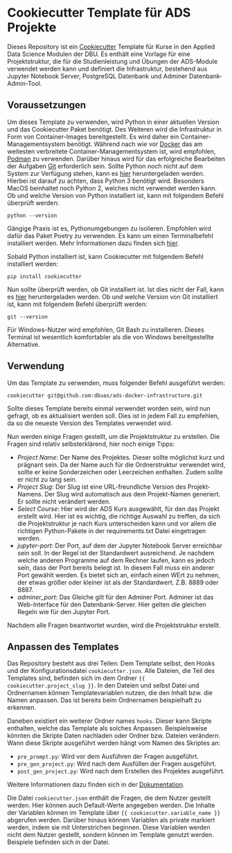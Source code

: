 # Cookiecutter Template für ADS Projekte

Dieses Repository ist ein [Cookiecutter](https://cookiecutter.readthedocs.io/en/1.7.2/) Template für Kurse 
in den Applied Data Science Modulen der DBU. Es enthält eine Vorlage für eine Projektstruktur, die für
die Studienleistung und Übungen der ADS-Module verwendet werden kann und definiert die Infrastruktur, bestehend aus
Jupyter Notebook Server, PostgreSQL Datenbank und Adminer Datenbank-Admin-Tool.

## Voraussetzungen

Um dieses Template zu verwenden, wird Python in einer aktuellen Version und das Cookiecutter Paket benötigt. Des Weiteren
wird die Infrastruktur in Form von Container-Images bereitgestellt. Es wird daher ein Container-Managementsystem benötigt. 
Während nach wie vor [Docker](https://www.docker.com) das am weitesten verbreitete Container-Managementsystem ist, 
wird empfohlen, [Podman](https://podman.io/) zu verwenden.
Darüber hinaus wird für das erfolgreiche Bearbeiten der Aufgaben [Git](https://git-scm.com) erforderlich sein.
Sollte Python noch nicht auf dem System zur Verfügung stehen, kann es [hier](https://www.python.org/downloads/) 
heruntergeladen werden. 
Hierbei ist darauf zu achten, dass Python 3 benötigt wird. Besonders MacOS beinhaltet noch Python 2, welches
nicht verwendet werden kann. Ob und welche Version von Python installiert ist, kann mit folgendem Befehl überprüft
werden:

```shell
python --version
```



Gängige Praxis ist es, Pythonumgebungen zu isolieren. Empfohlen wird dafür das Paket Poetry zu verwenden. Es kann um
einen Terminalbefehl installiert werden. Mehr Informationen dazu finden sich [hier](https://python-poetry.org/docs/).

Sobald Python installiert ist, kann Cookiecutter mit folgendem Befehl installiert werden:

```shell
pip install cookiecutter
```

Nun sollte überprüft werden, ob Git installiert ist. Ist dies nicht der Fall, kann es [hier](https://git-scm.com/downloads)
heruntergeladen werden. Ob und welche Version von Git installiert ist, kann mit folgendem Befehl überprüft werden:

```shell
git --version
```

Für Windows-Nutzer wird empfohlen, Git Bash zu installieren. Dieses Terminal ist wesentlich komfortabler als die von
Windows bereitgestellte Alternative.

## Verwendung

Um das Template zu verwenden, muss folgender Befehl ausgeführt werden:

```shell
cookiecutter git@github.com:dbuas/ads-docker-infrastructure.git
```

Sollte dieses Template bereits einmal verwendet worden sein, wird nun gefragt, ob es aktualisiert werden soll. Dies ist
in jedem Fall zu empfehlen, da so die neueste Version des Templates verwendet wird.

Nun werden einige Fragen gestellt, um die Projektstruktur zu erstellen. Die Fragen sind relativ selbsterklärend, hier
noch einige Tipps:

- *Project Name*: Der Name des Projektes. Dieser sollte möglichst kurz und prägnant sein. Da der Name auch für die
  Ordnerstruktur verwendet wird, sollte er keine Sonderzeichen oder Leerzeichen enthalten. Zudem sollte er nicht zu lang sein.
- *Project Slug*: Der Slug ist eine URL-freundliche Version des Projekt-Namens. Der Slug wird automatisch aus dem
  Projekt-Namen generiert. Er sollte nicht verändert werden.
- *Select Course*: Hier wird der ADS Kurs ausgewählt, für den das Projekt erstellt wird. Hier ist es wichtig, die richtige
  Auswahl zu treffen, da sich die Projektstruktur je nach Kurs unterscheiden kann und vor allem die richtigen Python-Pakete 
  in der requirements.txt Datei eingetragen werden.
- *jupyter-port*: Der Port, auf dem der Jupyter Notebook Server erreichbar sein soll. In der Regel ist der Standardwert
  ausreichend. Je nachdem welche anderen Programme auf dem Rechner laufen, kann es jedoch sein, dass der Port bereits 
  belegt ist. In diesem Fall muss ein anderer Port gewählt werden. Es bietet sich an, einfach einen WErt zu nehmen, der etwas größer 
  oder kleiner ist als der Standardwert. Z.B. 8889 oder 8887.
- *adminer_port*: Das Gleiche gilt für den Adminer Port. Adminer ist das Web-Interface für den Datenbank-Server. Hier gelten die
  gleichen Regeln wie für den Jupyter Port.

Nachdem alle Fragen beantwortet wurden, wird die Projektstruktur erstellt.

## Anpassen des Templates

Das Repository besteht aus drei Teilen: Dem Template selbst, den Hooks und der Konfigurationsdatei `cookiecutter.json`.
Alle Dateien, die Teil des Templates sind, befinden sich im dem Ordner `{{ cookiecutter.project_slug }}`. 
In den Dateien und selbst Datei und Ordnernamen können Templatevariablen nutzen, die den Inhalt bzw. die Namen anpassen.
Das ist bereits beim Ordnernamen beispielhaft zu erkennen.

Daneben existiert ein weiterer Ordner names `hooks`. Dieser kann Skripte enthalten, welche das Template als solches Anpassen. 
Beispielsweise könnten die Skripte Daten nachladen oder Ordner bzw. Dateien verändern. Wann diese Skripte ausgeführt
werden hängt vom Namen des Skriptes an:

- `pre_prompt.py`: Wird vor dem Ausführen der Fragen ausgeführt.
- `pre_gen_project.py`: Wird nach dem Ausfüllen der Fragen ausgeführt.
- `post_gen_project.py`: Wird nach dem Erstellen des Projektes ausgeführt.

Weitere Informationen dazu finden sich in der 
[Dokumentation](https://cookiecutter.readthedocs.io/en/stable/advanced/hooks.html).

Die Datei `cookiecutter.json` enthält die Fragen, die dem Nutzer gestellt werden. Hier können auch Default-Werte angegeben werden.
Die Inhalte der Variablen können im Template über `{{ cookiecutter.variable_name }}` abgerufen werden. Darüber hinaus
können Variablen als private markiert werden, indem sie mit Unterstrichen beginnen. Diese Variablen werden nicht
dem Nutzer gestellt, sondern können im Template genutzt werden. Beispiele befinden sich in der Datei.